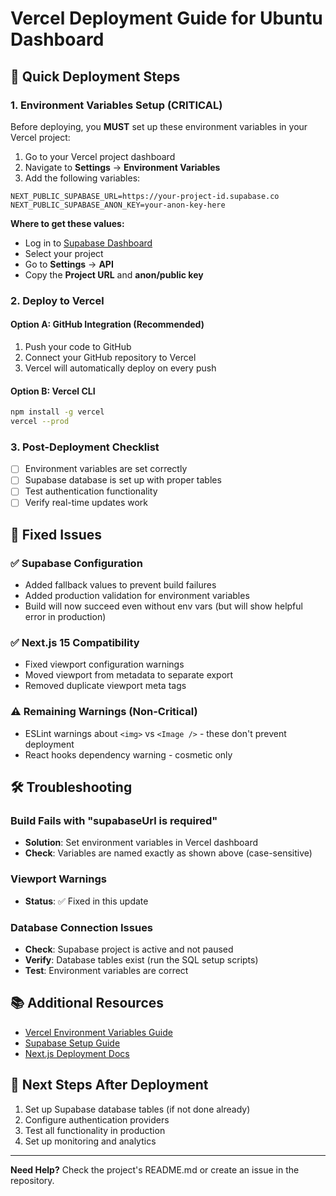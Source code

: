# Vercel Deployment Guide for Ubuntu Dashboard

## 🚀 Quick Deployment Steps

### 1. Environment Variables Setup (CRITICAL)

Before deploying, you **MUST** set up these environment variables in your Vercel project:

1. Go to your Vercel project dashboard
2. Navigate to **Settings** → **Environment Variables**
3. Add the following variables:

```
NEXT_PUBLIC_SUPABASE_URL=https://your-project-id.supabase.co
NEXT_PUBLIC_SUPABASE_ANON_KEY=your-anon-key-here
```

**Where to get these values:**
- Log in to [Supabase Dashboard](https://supabase.com/dashboard)
- Select your project
- Go to **Settings** → **API**
- Copy the **Project URL** and **anon/public key**

### 2. Deploy to Vercel

#### Option A: GitHub Integration (Recommended)
1. Push your code to GitHub
2. Connect your GitHub repository to Vercel
3. Vercel will automatically deploy on every push

#### Option B: Vercel CLI
```bash
npm install -g vercel
vercel --prod
```

### 3. Post-Deployment Checklist

- [ ] Environment variables are set correctly
- [ ] Supabase database is set up with proper tables
- [ ] Test authentication functionality
- [ ] Verify real-time updates work

## 🔧 Fixed Issues

### ✅ Supabase Configuration
- Added fallback values to prevent build failures
- Added production validation for environment variables
- Build will now succeed even without env vars (but will show helpful error in production)

### ✅ Next.js 15 Compatibility
- Fixed viewport configuration warnings
- Moved viewport from metadata to separate export
- Removed duplicate viewport meta tags

### ⚠️ Remaining Warnings (Non-Critical)
- ESLint warnings about `<img>` vs `<Image />` - these don't prevent deployment
- React hooks dependency warning - cosmetic only

## 🛠️ Troubleshooting

### Build Fails with "supabaseUrl is required"
- **Solution**: Set environment variables in Vercel dashboard
- **Check**: Variables are named exactly as shown above (case-sensitive)

### Viewport Warnings
- **Status**: ✅ Fixed in this update

### Database Connection Issues
- **Check**: Supabase project is active and not paused
- **Verify**: Database tables exist (run the SQL setup scripts)
- **Test**: Environment variables are correct

## 📚 Additional Resources

- [Vercel Environment Variables Guide](https://vercel.com/docs/projects/environment-variables)
- [Supabase Setup Guide](./SUPABASE_SETUP_GUIDE.md)
- [Next.js Deployment Docs](https://nextjs.org/docs/deployment)

## 🎯 Next Steps After Deployment

1. Set up Supabase database tables (if not done already)
2. Configure authentication providers
3. Test all functionality in production
4. Set up monitoring and analytics

---

**Need Help?** Check the project's README.md or create an issue in the repository.
